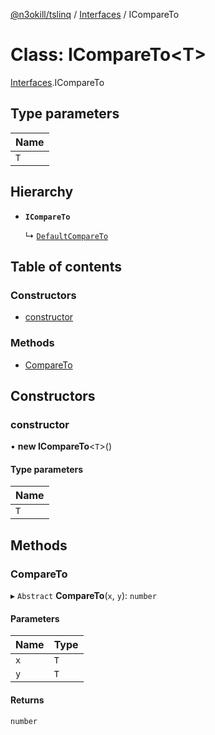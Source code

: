 [@n3okill/tslinq](../README.md) / [Interfaces][] / ICompareTo

# Class: ICompareTo<T\>

[Interfaces][].ICompareTo

## Type parameters

| Name |
| :------ |
| `T` |

## Hierarchy

- **`ICompareTo`**

  ↳ [`DefaultCompareTo`](defaultcompareto.md)

## Table of contents

### Constructors

- [constructor](#constructor)

### Methods

- [CompareTo](#compareto)

## Constructors

### constructor

• **new ICompareTo**<`T`\>()

#### Type parameters

| Name |
| :------ |
| `T` |

## Methods

### CompareTo

▸ `Abstract` **CompareTo**(`x`, `y`): `number`

#### Parameters

| Name | Type |
| :------ | :------ |
| `x` | `T` |
| `y` | `T` |

#### Returns

`number`


[interfaces]: ../interfaces.md